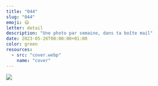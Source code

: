 ```yaml
---
title: "044"
slug: "044"
emoji: 😃
letter: detail
description: "Une photo par semaine, dans ta boîte mail"
date: 2023-05-26T00:00:00+01:00
color: green
resources:
  - src: "cover.webp"
    name: "cover"
---
```

![](cover)
